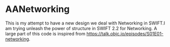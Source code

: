 # AANetworking

This is my attempt to have a new design we deal with Networking in SWIFT.I am trying unleash the power of structure in SWIFT 2.2 for Networking.
A large part of this code is inspired from https://talk.objc.io/episodes/S01E01-networking. 
